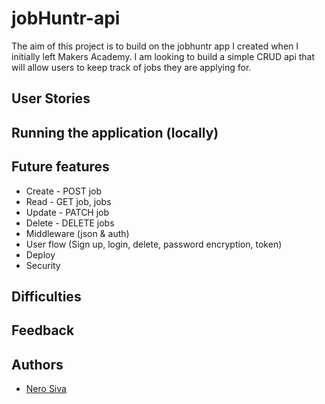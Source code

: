 # jobHuntr-api

The aim of this project is to build on the jobhuntr app I created when I initially left Makers Academy. I am looking to build a simple CRUD api that will allow users to keep track of jobs they are applying for.

## User Stories

## Running the application (locally)

## Future features

- Create - POST job
- Read - GET job, jobs
- Update - PATCH job
- Delete - DELETE jobs
- Middleware (json & auth)
- User flow (Sign up, login, delete, password encryption, token)
- Deploy
- Security

## Difficulties

## Feedback

## Authors

* [Nero Siva](https://github.com/neroshan12)
